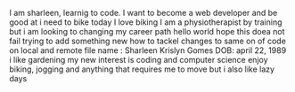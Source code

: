I am sharleen, learnig to code. I want to become a web developer and be good at
i need to bike today
I love biking
I am a physiotherapist by training but i am looking to changing my career path
hello world
hope this doea not fail
trying to add something new
how to tackel changes to same on of code on local and remote file
name : Sharleen Krislyn Gomes
DOB: april 22, 1989
i like gardening
my new interest is coding and computer science
enjoy biking, jogging and anything that requires me to move
but i also like lazy days


